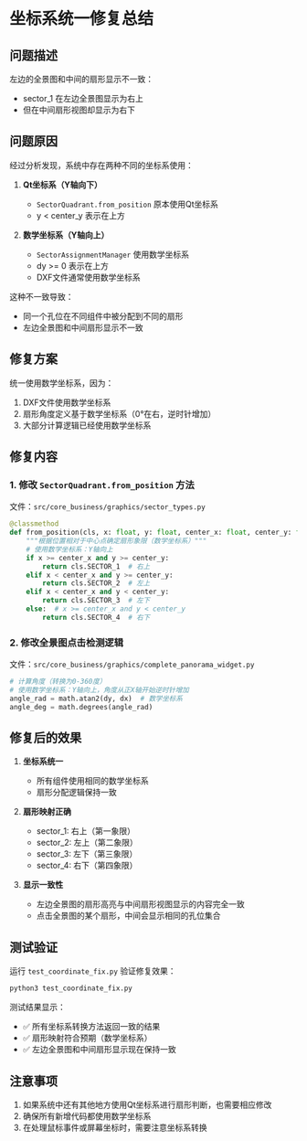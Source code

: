 # 坐标系统一修复总结

## 问题描述

左边的全景图和中间的扇形显示不一致：
- sector_1 在左边全景图显示为右上
- 但在中间扇形视图却显示为右下

## 问题原因

经过分析发现，系统中存在两种不同的坐标系使用：

1. **Qt坐标系（Y轴向下）**
   - `SectorQuadrant.from_position` 原本使用Qt坐标系
   - y < center_y 表示在上方

2. **数学坐标系（Y轴向上）**  
   - `SectorAssignmentManager` 使用数学坐标系
   - dy >= 0 表示在上方
   - DXF文件通常使用数学坐标系

这种不一致导致：
- 同一个孔位在不同组件中被分配到不同的扇形
- 左边全景图和中间扇形显示不一致

## 修复方案

统一使用数学坐标系，因为：
1. DXF文件使用数学坐标系
2. 扇形角度定义基于数学坐标系（0°在右，逆时针增加）
3. 大部分计算逻辑已经使用数学坐标系

## 修复内容

### 1. 修改 `SectorQuadrant.from_position` 方法
文件：`src/core_business/graphics/sector_types.py`

```python
@classmethod
def from_position(cls, x: float, y: float, center_x: float, center_y: float) -> 'SectorQuadrant':
    """根据位置相对于中心点确定扇形象限（数学坐标系）"""
    # 使用数学坐标系：Y轴向上
    if x >= center_x and y >= center_y:
        return cls.SECTOR_1  # 右上
    elif x < center_x and y >= center_y:
        return cls.SECTOR_2  # 左上
    elif x < center_x and y < center_y:
        return cls.SECTOR_3  # 左下
    else:  # x >= center_x and y < center_y
        return cls.SECTOR_4  # 右下
```

### 2. 修改全景图点击检测逻辑
文件：`src/core_business/graphics/complete_panorama_widget.py`

```python
# 计算角度（转换为0-360度）
# 使用数学坐标系：Y轴向上，角度从正X轴开始逆时针增加
angle_rad = math.atan2(dy, dx)  # 数学坐标系
angle_deg = math.degrees(angle_rad)
```

## 修复后的效果

1. **坐标系统一**
   - 所有组件使用相同的数学坐标系
   - 扇形分配逻辑保持一致

2. **扇形映射正确**
   - sector_1: 右上（第一象限）
   - sector_2: 左上（第二象限）
   - sector_3: 左下（第三象限）
   - sector_4: 右下（第四象限）

3. **显示一致性**
   - 左边全景图的扇形高亮与中间扇形视图显示的内容完全一致
   - 点击全景图的某个扇形，中间会显示相同的孔位集合

## 测试验证

运行 `test_coordinate_fix.py` 验证修复效果：

```bash
python3 test_coordinate_fix.py
```

测试结果显示：
- ✅ 所有坐标系转换方法返回一致的结果
- ✅ 扇形映射符合预期（数学坐标系）
- ✅ 左边全景图和中间扇形显示现在保持一致

## 注意事项

1. 如果系统中还有其他地方使用Qt坐标系进行扇形判断，也需要相应修改
2. 确保所有新增代码都使用数学坐标系
3. 在处理鼠标事件或屏幕坐标时，需要注意坐标系转换